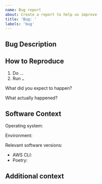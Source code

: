 ```yaml
---
name: Bug report
about: Create a report to help us improve
title: 'Bug: '
labels: 'bug'
---
```


<!--
Checklist before submitting:

- [ ] Search through existing issue reports to check whether the issue already exists
- [ ] If relevant, please include or link to a small sample dataset
- [ ] Provide stacktrace / debugging messages where possible
-->

## Bug Description

<!-- A clear and concise description of what the bug is. -->

## How to Reproduce

<!-- Steps, sample datasets, config and commands/or steps to reproduce the behavior. --> 

1. Do …
1. Run `…`

What did you expect to happen? <!-- Describe the expected result -->

What actually happened? <!-- Describe the actual outcome -->

## Software Context

Operating system: <!-- e.g. Windows / Linux / macOS -->

Environment: <!-- e.g. production -->

Relevant software versions:

- AWS CLI: <!-- include the output of `aws --version` -->
- Poetry: <!-- include the output of `poetry --version` -->
<!-- Any other relevant software -->

## Additional context

<!-- Add any other context about the problem here, such as stack traces or debugging info. -->
